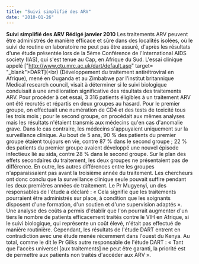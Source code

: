 ```yaml
---
title: "Suivi simplifié des ARV"
date: "2010-01-26"
---
```


**Suivi simplifié des ARV** **Rédigé janvier 2010** Les traitements ARV peuvent être administrés de manière efficace et sûre dans des localités isolées, où le suivi de routine en laboratoire ne peut pas être assuré, d'après les résultats d'une étude présentée lors de la 5ème Conférence de l'International AIDS society (IAS), qui s'est tenue au Cap, en Afrique du Sud. L'essai clinique appelé ["http://www.ctu.mrc.ac.uk/dart/default.asp" target= "_blank">DART](<br) (Développement du traitement antirétroviral en Afrique), mené en Ouganda et au Zimbabwe par l'institut britannique Medical research council, visait à déterminer si le suivi biologique conduisait à une amélioration significative des résultats des traitements ARV. Pour procéder à cet essai, 3 316 patients éligibles à un traitement ARV ont été recrutés et répartis en deux groupes au hasard. Pour le premier groupe, on effectuait une numération de CD4 et des tests de toxicité tous les trois mois ; pour le second groupe, on procédait aux mêmes analyses mais les résultats n'étaient transmis aux médecins qu'en cas d'anomalie grave. Dans le cas contraire, les médecins s'appuyaient uniquement sur la surveillance clinique. Au bout de 5 ans, 90 % des patients du premier groupe étaient toujours en vie, contre 87 % dans le second groupe ; 22 % des patients du premier groupe avaient développé une nouvel épisode infectieux lié au sida, contre 28 % dans le second groupe. Sur le plan des effets secondaires du traitement, les deux groupes ne présentaient pas de différence. En outre, les autres différences entre les groupes n'apparaissaient pas avant la troisième année du traitement. Les chercheurs ont donc conclu que la surveillance clinique seule pouvait suffire pendant les deux premières années de traitement. Le Pr Mugyenyi, un des responsables de l'étude a déclaré : « Cela signifie que les traitements pourraient être administrés sur place, à condition que les soignants disposent d'une formation, d'un soutien et d'une supervision adaptés ». Une analyse des coûts a permis d'établir que l'on pourrait augmenter d'un tiers le nombre de patients efficacement traités contre le VIH en Afrique, si le suivi biologique, qui représente un coût élevé, n'était pas effectué de manière routinière. Cependant, les résultats de l'étude DART entrent en contradiction avec une étude menée récemment dans l'ouest du Kenya. Au total, comme le dit le Pr Gilks autre responsable de l'étude DART : « Tant que l'accès universel [aux traitements] ne peut être garanti, la priorité est de permettre aux patients non traités d'accéder aux ARV ».